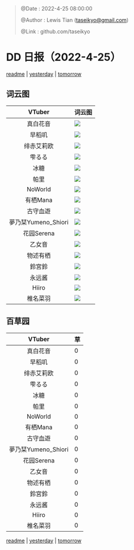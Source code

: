 > @Date    : 2022-4-25 08:00:00
>
> @Author  : Lewis Tian (taseikyo@gmail.com)
>
> @Link    : github.com/taseikyo

# DD 日报（2022-4-25）

[readme](../README.md) | [yesterday](2022-4-24.md) | [tomorrow](2022-4-26.md)

## 词云图

|VTuber|词云图|
|:-:|-|
|真白花音|![](../../images/daily/21402309_2022-4-25_purge_wordcloud.png)|
|早稻叽|![](../../images/daily/41682_2022-4-25_purge_wordcloud.png)|
|绯赤艾莉欧|![](../../images/daily/21396545_2022-4-25_purge_wordcloud.png)|
|雫るる|![](../../images/daily/21013446_2022-4-25_purge_wordcloud.png)|
|冰糖|![](../../images/daily/876396_2022-4-25_purge_wordcloud.png)|
|帕里|![](../../images/daily/4895312_2022-4-25_purge_wordcloud.png)|
|NoWorld|![](../../images/daily/21448649_2022-4-25_purge_wordcloud.png)|
|有栖Mana|![](../../images/daily/6542258_2022-4-25_purge_wordcloud.png)|
|古守血遊|![](../../images/daily/8725120_2022-4-25_purge_wordcloud.png)|
|夢乃栞Yumeno_Shiori|![](../../images/daily/14052636_2022-4-25_purge_wordcloud.png)|
|花园Serena|![](../../images/daily/14327465_2022-4-25_purge_wordcloud.png)|
|乙女音|![](../../images/daily/21320551_2022-4-25_purge_wordcloud.png)|
|物述有栖|![](../../images/daily/21449083_2022-4-25_purge_wordcloud.png)|
|鈴宮鈴|![](../../images/daily/21685677_2022-4-25_purge_wordcloud.png)|
|永远酱|![](../../images/daily/21701071_2022-4-25_purge_wordcloud.png)|
|Hiiro|![](../../images/daily/21919321_2022-4-25_purge_wordcloud.png)|
|椎名菜羽|![](../../images/daily/22347054_2022-4-25_purge_wordcloud.png)|

## 百草园

|VTuber|草|
|:-:|-|
|真白花音|0|
|早稻叽|0|
|绯赤艾莉欧|0|
|雫るる|0|
|冰糖|0|
|帕里|0|
|NoWorld|0|
|有栖Mana|0|
|古守血遊|0|
|夢乃栞Yumeno_Shiori|0|
|花园Serena|0|
|乙女音|0|
|物述有栖|0|
|鈴宮鈴|0|
|永远酱|0|
|Hiiro|0|
|椎名菜羽|0|

[readme](../README.md) | [yesterday](2022-4-24.md) | [tomorrow](2022-4-26.md)
